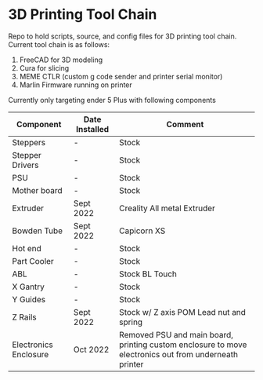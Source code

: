 # 3D Printing Tool Chain
Repo to hold scripts, source, and config files for 3D printing tool chain. 
Current tool chain is as follows:

1) FreeCAD for 3D modeling
2) Cura for slicing
3) MEME CTLR (custom g code sender and printer serial monitor)
4) Marlin Firmware running on printer

Currently only targeting ender 5 Plus with following components

| Component | Date Installed | Comment |
| --- | --- | --- |
| Steppers | - | Stock |
| Stepper Drivers | - | Stock |
| PSU | - | Stock |
| Mother board | - | Stock |
| Extruder | Sept 2022 | Creality All metal Extruder |
| Bowden Tube | Sept 2022 | Capicorn XS |
| Hot end | - | Stock |
| Part Cooler | - | Stock |
| ABL | - | Stock BL Touch |
| X Gantry | - | Stock |
| Y Guides | - | Stock |
| Z Rails | Sept 2022 | Stock w/ Z axis POM Lead nut and spring |
| Electronics Enclosure | Oct 2022 | Removed PSU and main board, printing custom enclosure to move electronics out from underneath printer |